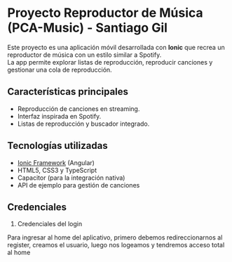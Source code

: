 # Proyecto Reproductor de Música (PCA-Music) - Santiago Gil

Este proyecto es una aplicación móvil desarrollada con **Ionic** que recrea un reproductor de música con un estilo similar a Spotify.  
La app permite explorar listas de reproducción, reproducir canciones y gestionar una cola de reproducción.

## Características principales

- Reproducción de canciones en streaming.
- Interfaz inspirada en Spotify.
- Listas de reproducción y buscador integrado.

## Tecnologías utilizadas

- [Ionic Framework](https://ionicframework.com/) (Angular)
- HTML5, CSS3 y TypeScript
- Capacitor (para la integración nativa)
- API de ejemplo para gestión de canciones 

## Credenciales

1. Credenciales del login

Para ingresar al home del aplicativo, primero debemos redireccionarnos al register, 
creamos el usuario, luego nos logeamos y tendremos acceso total al home
